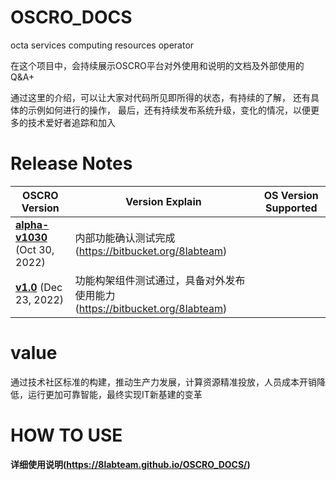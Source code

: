 # OSCRO_DOCS

octa services computing resources operator

在这个项目中，会持续展示OSCRO平台对外使用和说明的文档及外部使用的Q&A+


通过这里的介绍，可以让大家对代码所见即所得的状态，有持续的了解，
还有具体的示例如何进行的操作，
最后，还有持续发布系统升级，变化的情况，以便更多的技术爱好者追踪和加入


# Release Notes

| OSCRO Version                                   | Version Explain     | OS Version Supported                          |
| --                                                          | --                                                               | --                                                |
| <b>[alpha-v1030](release_notes/alpha-v1030.md)</b> (Oct 30, 2022)  | 内部功能确认测试完成(https://bitbucket.org/8labteam) |  |
| <b>[v1.0](release_notes/v1.0.md)</b> (Dec 23, 2022)  | 功能构架组件测试通过，具备对外发布使用能力(https://bitbucket.org/8labteam) |  |

# value

通过技术社区标准的构建，推动生产力发展，计算资源精准投放，人员成本开销降低，运行更加可靠智能，最终实现IT新基建的变革

# HOW TO USE

<b>详细使用说明(https://8labteam.github.io/OSCRO_DOCS/)</b>